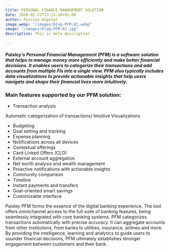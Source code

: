 ```yaml
---
title: PERSONAL FINANCE MANAGEMENT SOLUTION
date: 2020-02-22T13:23:10+01:00
author: Paisley Digital
image_webp: "/images/blog-PFM-01.webp"
image: "/images/blog-PFM-01.jpg"
description: This is meta description

---
```

##### Paisley's Personal Financial Management (PFM) is a software solution that helps to manage money more efficiently and make better financial decisions. It enables users to categorize their transactions and add accounts from multiple FIs into a single view. PFM also typically includes data visualizations to provide actionable insights that help users navigate and shape their financial lives more intuitively.

### **Main features supported by our PFM solution:**

* Transaction analysis

Automatic categorization of transactions/ Intuitive Visualizations

* Budgeting
* Goal setting and tracking
* Expense planning
* Notifications across all devices
* Contextual offerings
* Card-Linked Offers (CLO)
* External account aggregation
* Net worth analysis and wealth management
* Proactive notifications with actionable insights
* Community comparison
* Timeline
* Instant payments and transfers
* Goal-oriented smart savings
* Customizable interface

Paisley PFM forms the essence of the digital banking experience. The tool offers omnichannel access to the full suite of banking features, being seamlessly integrated with core banking systems. PFM categorizes transactions automatically with precise accuracy. It can aggregate accounts from other institutions, from banks to utilities, insurance, airlines and more. By providing the intelligence, learning and analytics to guide users to sounder financial decisions, PFM ultimately establishes stronger engagement between customers and their bank.